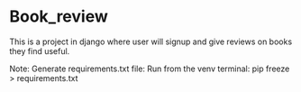 
# Book_review
This is a project in django where user will signup and give reviews on books they find useful.


Note: Generate requirements.txt file: Run from the venv terminal:  pip freeze > requirements.txt